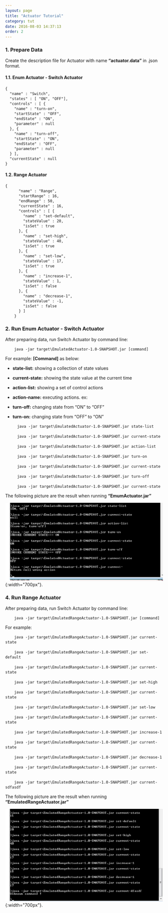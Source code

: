 ```yaml
---
layout: page
title: "Actuator Tutorial"
category: tut
date: 2016-08-03 14:37:13
order: 2
---
```


### 1. Prepare Data

Create the description file for Actuator with name **“actuator.data”** in .json format.

#### 1.1. Enum Actuator - Switch Actuator

    {
      "name" : "Switch",
      "states" : [ "ON", "OFF"],
      "controls" : [ {
        "name" : "turn-on",
        "startState" : "OFF",
        "endState" : "ON",
        "parameter" : null
      }, {
        "name" : "turn-off",
        "startState" : "ON",
        "endState" : "OFF",
        "parameter" : null
      } ],
      "currentState" : null    
    }


#### 1.2. Range Actuator

    {
    	  "name" : "Range",
    	  "startRange" : 16,
    	  "endRange" : 50,
    	  "currentState" : 16,
    	  "controls" : [ {
    		"name" : "set-default",
    		"stateValue" : 20,
    		"isSet" : true
    	  }, {
    		"name" : "set-high",
    		"stateValue" : 40,
    		"isSet" : true
    	  }, {
    		"name" : "set-low",
    		"stateValue" : 17,
    		"isSet" : true
    	  }, {
    		"name" : "increase-1",
    		"stateValue" : 1,
    		"isSet" : false
    	  }, {
    		"name" : "decrease-1",
    		"stateValue" : -1,
    		"isSet" : false
    	  } ]
    	}
    
### 2. Run Enum Actuator - Switch Actuator

After preparing data, run Switch Actuator by command line:

		java -jar target\EmulatedActuator-1.0-SNAPSHOT.jar [command]
   
For example: **[Command]** as below:

* **state-list:** showing a collection of state values

* **current-state:** showing the state value at the current time

* **action-list:** showing a set of control actions

* **action-name:** executing actions. ex:

* **turn-off:** changing state from “ON” to “OFF”

* **turn-on:** changing state from “OFF” to “ON”


		java -jar target\EmulatedActuator-1.0-SNAPSHOT.jar state-list
    
		java -jar target\EmulatedActuator-1.0-SNAPSHOT.jar current-state
    
		java -jar target\EmulatedActuator-1.0-SNAPSHOT.jar action-list
    
		java -jar target\EmulatedActuator-1.0-SNAPSHOT.jar turn-on
    
		java -jar target\EmulatedActuator-1.0-SNAPSHOT.jar current-state
    
		java -jar target\EmulatedActuator-1.0-SNAPSHOT.jar turn-off
    
		java -jar target\EmulatedActuator-1.0-SNAPSHOT.jar current-state

The following picture are the result when running **“EmumActuator.jar”**

![Switch Actuator](../images/switchActutorCMD.png "Run switch  actuator"){:width="700px"}.

### 4. Run Range Actuator

After preparing data, run Switch Actuator by command line:

		java -jar target\EmulatedRangeActuator-1.0-SNAPSHOT.jar [command]
    
For example: 

		java -jar target\EmulatedRangeActuator-1.0-SNAPSHOT.jar current-state
		
		java -jar target\EmulatedRangeActuator-1.0-SNAPSHOT.jar set-default
		
		java -jar target\EmulatedRangeActuator-1.0-SNAPSHOT.jar current-state
		
		java -jar target\EmulatedRangeActuator-1.0-SNAPSHOT.jar set-high
		
		java -jar target\EmulatedRangeActuator-1.0-SNAPSHOT.jar current-state   
		
		java -jar target\EmulatedRangeActuator-1.0-SNAPSHOT.jar set-low
		
		java -jar target\EmulatedRangeActuator-1.0-SNAPSHOT.jar current-state
		
		java -jar target\EmulatedRangeActuator-1.0-SNAPSHOT.jar increase-1
		
		java -jar target\EmulatedRangeActuator-1.0-SNAPSHOT.jar current-state
		
		java -jar target\EmulatedRangeActuator-1.0-SNAPSHOT.jar decrease-1
		
		java -jar target\EmulatedRangeActuator-1.0-SNAPSHOT.jar current-state
		
		java -jar target\EmulatedRangeActuator-1.0-SNAPSHOT.jar current-sdfasdf
    
The following picture are the result when running **“EmulatedRangeActuator.jar”**

![Range Actuator](../images/rangeActuatorCMD.png "run range actuator"){:width="700px"}.




